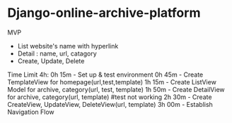 # Django-online-archive-platform
MVP
- List website's name with hyperlink
- Detail : name, url, catagory
- Create, Update, Delete

Time Limit 4h:
0h 15m - Set up & test environment
0h 45m - Create TemplateView for homepage(url,test,template)
1h 15m - Create ListView Model for archive, category(url, test, template)
1h 50m - Create DetailView for archive, category(url, template) #test not working
2h 30m - Create CreateView, UpdateView, DeleteView(url, template)
3h 00m - Establish Navigation Flow
